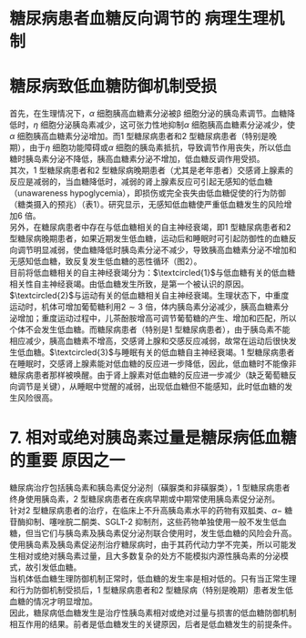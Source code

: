 # 糖尿病患者血糖反向调节的 病理生理机制  
#  糖尿病致低血糖防御机制受损  
首先，在生理情况下，$\alpha$ 细胞胰高血糖素分泌被β 细胞分泌的胰岛素调节。血糖降低时，$\eta$ 细胞分泌胰岛素减少，这可张力性地抑制$\alpha$ 细胞胰高血糖素分泌减少，使$\alpha$ 细胞胰高血糖素分泌增加。而1 型糖尿病患者和2 型糖尿病患者（特别是晚期），由于$\eta$ 细胞功能障碍或$\alpha$ 细胞的胰岛素抵抗，导致调节作用丧失，所以低血糖时胰岛素分泌不降低，胰高血糖素分泌不增加，低血糖反调作用受损。  
其次，1 型糖尿病患者和2 型糖尿病晚期患者（尤其是老年患者）交感肾上腺素的反应是减弱的，当血糖降低时，减弱的肾上腺素反应可引起无感知的低血糖（unawareness hypoglycemia），即损伤或完全丧失由低血糖促使的行为防御（糖类摄入的预兆）（表1）。研究显示，无感知低血糖使严重低血糖发生的风险增加6 倍。  
另外，在糖尿病患者中存在与低血糖相关的自主神经衰竭，即1 型糖尿病患者和2 型糖尿病晚期患者，如果近期发生低血糖，运动后和睡眠时可引起防御性的血糖反向调节明显减弱，使血糖降低时胰岛素分泌不减少，导致胰高血糖素分泌不增加和无感知低血糖，致反复发生低血糖的恶性循环（图2）。  
目前将低血糖相关的自主神经衰竭分为：$\textcircled{1}$与低血糖有关的低血糖相关性自主神经衰竭。由低血糖发生所致，是第一个被认识的原因。$\textcircled{2}$与运动有关的低血糖相关自主神经衰竭。生理状态下，中重度运动时，机体可增加葡萄糖利用$2\sim3$ 倍，体内胰岛素分泌减少，胰高血糖素分泌增加；重度运动过程中，儿茶酚胺增高可调节葡萄糖的产生、增加和匹配，所以个体不会发生低血糖。而糖尿病患者（特别是1 型糖尿病患者），由于胰岛素不能相应减少，胰高血糖素不增高，交感肾上腺和交感反应减弱，故常在运动后很快发生低血糖。$\textcircled{3}$与睡眠有关的低血糖自主神经衰竭。1 型糖尿病患者在睡眠时，交感肾上腺素能对低血糖的反应进一步降低，因此，低血糖时不能像非糖尿病患者那样被唤醒。由于肾上腺素对低血糖的反应进一步减少（缺乏葡萄糖反向调节是关键），从睡眠中觉醒的减弱，出现低血糖但不能感知，此时低血糖的发生风险很高。  
# 7.  相对或绝对胰岛素过量是糖尿病低血糖的重要 原因之一  
糖尿病治疗包括胰岛素和胰岛素促分泌剂（磺脲类和非磺脲类），1 型糖尿病患者终身使用胰岛素，2 型糖尿病患者在疾病早期或中期常使用胰岛素促分泌剂。  
针对2 型糖尿病患者的治疗，在临床上不升高胰岛素水平的药物有双胍类、$\alpha-$ 糖苷酶抑制、噻唑脘二酮类、SGLT-2 抑制剂，这些药物单独使用一般不发生低血糖，但当它们与胰岛素及胰岛素促分泌剂联合使用时，发生低血糖的风险会升高。  
使用胰岛素及胰岛素促泌剂治疗糖尿病时，由于其药代动力学不完美，所以可能发生相对或绝对胰岛素过量，且大多数复杂的处方不能模拟内源性胰岛素的分泌模式，故引发低血糖。  
当机体低血糖生理防御机制正常时，低血糖的发生率是相对低的。只有当正常生理和行为防御机制受损后，1 型糖尿病患者和2 型糖尿病（特别是晚期）患者发生低血糖的情况才明显增加。  
因此，糖尿病低血糖发生是治疗性胰岛素相对或绝对过量与损害的低血糖防御机制相互作用的结果。前者是低血糖发生的关键原因，后者是低血糖发生的前提条件。  
